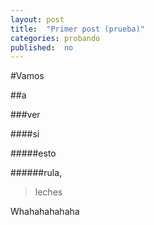 ```yaml
---
layout: post
title:  "Primer post (prueba)"
categories: probando
published:  no
---
```

#Vamos

##a

###ver

####si

#####esto

######rula,

>leches

Whahahahahaha
